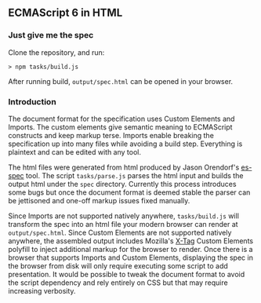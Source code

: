 ## ECMAScript 6 in HTML

### Just give me the spec

Clone the repository, and run:

```
> npm tasks/build.js
```

After running build, `output/spec.html` can be opened in your browser.

### Introduction
The document format for the specification uses Custom Elements and
Imports.  The custom elements give semantic meaning to ECMAScript
constructs and keep markup terse. Imports enable breaking the
specification up into many files while avoiding a build step. Everything
is plaintext and can be edited with any tool.

The html files were generated from html produced by Jason Orendorf's
[es-spec](https://github.com/jorendorff/es-spec-html) tool.  The script
`tasks/parse.js` parses the html input and builds the output html under
the `spec` directory. Currently this process introduces some bugs but once
the document format is deemed stable the parser can be jettisoned and
one-off markup issues fixed manually.

Since Imports are not supported natively anywhere, `tasks/build.js` will
transform the spec into an html file your modern browser can render at
`output/spec.html`. Since Custom Elements are not supported natively
anywhere, the assembled output includes Mozilla's
[X-Tag](http://www.x-tags.org/) Custom Elements polyfill to inject
additional markup for the browser to render.  Once there is a browser that
supports Imports and Custom Elements, displaying the spec in the browser
from disk will only require executing some script to add presentation. It
would be possible to tweak the document format to avoid the script
dependency and rely entirely on CSS but that may require increasing
verbosity.
